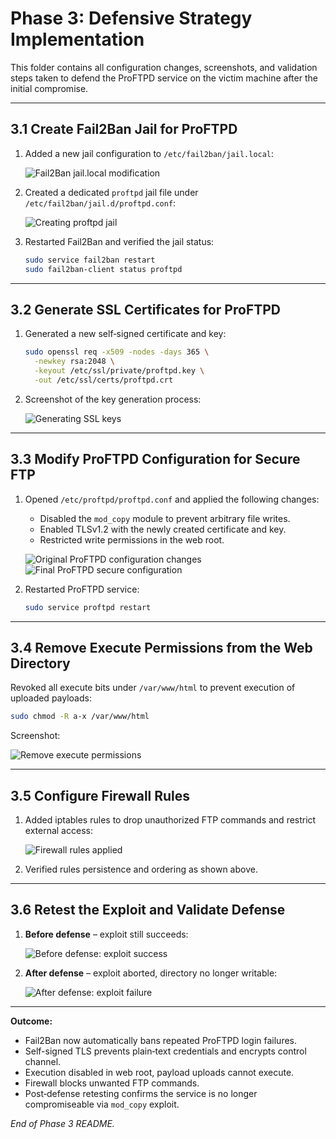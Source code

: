 # Phase 3: Defensive Strategy Implementation

This folder contains all configuration changes, screenshots, and validation steps taken to defend the ProFTPD service on the victim machine after the initial compromise.

---

## 3.1 Create Fail2Ban Jail for ProFTPD

1. Added a new jail configuration to `/etc/fail2ban/jail.local`:

   ![Fail2Ban jail.local modification](add_modify_jailLocal.png)

2. Created a dedicated `proftpd` jail file under `/etc/fail2ban/jail.d/proftpd.conf`:

   ![Creating proftpd jail](creating_proftpd_jail.png)

3. Restarted Fail2Ban and verified the jail status:

   ```bash
   sudo service fail2ban restart
   sudo fail2ban-client status proftpd
   ```

---

## 3.2 Generate SSL Certificates for ProFTPD

1. Generated a new self‐signed certificate and key:

   ```bash
   sudo openssl req -x509 -nodes -days 365 \
     -newkey rsa:2048 \
     -keyout /etc/ssl/private/proftpd.key \
     -out /etc/ssl/certs/proftpd.crt
   ```

2. Screenshot of the key generation process:

   ![Generating SSL keys](generating_keys.png)

---

## 3.3 Modify ProFTPD Configuration for Secure FTP

1. Opened `/etc/proftpd/proftpd.conf` and applied the following changes:

   * Disabled the `mod_copy` module to prevent arbitrary file writes.
   * Enabled TLSv1.2 with the newly created certificate and key.
   * Restricted write permissions in the web root.

   ![Original ProFTPD configuration changes](modify_proftpd.conf.png)
   ![Final ProFTPD secure configuration](PROFTPD_MODIFICATION.png)

2. Restarted ProFTPD service:

   ```bash
   sudo service proftpd restart
   ```

---

## 3.4 Remove Execute Permissions from the Web Directory

Revoked all execute bits under `/var/www/html` to prevent execution of uploaded payloads:

```bash
sudo chmod -R a-x /var/www/html
```

Screenshot:

![Remove execute permissions](REMOVE_EXCUTE_PERMISSIONS.png)

---

## 3.5 Configure Firewall Rules

1. Added iptables rules to drop unauthorized FTP commands and restrict external access:

   ![Firewall rules applied](firewall.png)

2. Verified rules persistence and ordering as shown above.

---

## 3.6 Retest the Exploit and Validate Defense

1. **Before defense** – exploit still succeeds:

   ![Before defense: exploit success](before_attack.png)

2. **After defense** – exploit aborted, directory no longer writable:

   ![After defense: exploit failure](AFTER_DEFENCE.png)

---

**Outcome:**

* Fail2Ban now automatically bans repeated ProFTPD login failures.
* Self-signed TLS prevents plain‑text credentials and encrypts control channel.
* Execution disabled in web root, payload uploads cannot execute.
* Firewall blocks unwanted FTP commands.
* Post‐defense retesting confirms the service is no longer compromiseable via `mod_copy` exploit.

*End of Phase 3 README.*

